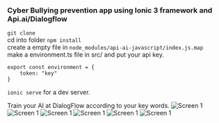 ### Cyber Bullying prevention app using Ionic 3 framework and Api.ai/Dialogflow

`git clone`  
cd into folder
`npm install`  
create a empty file in `node_modules/api-ai-javascript/index.js.map`  
make a environment.ts file in src/ and put your api key.
```
export const environment = {
    token: "key"
}
```
`ionic serve` for a dev server.

Train your AI at DialogFlow according to your key words.
![Screen 1](Screenshot_2018_07_03_04_41_03.jpg)
![Screen 1](Screenshot_2018_07_03_04_41_07.jpg)
![Screen 1](Screenshot_2018_07_03_04_41_15.jpg)
![Screen 1](Screenshot_2018_07_03_04_41_40.jpg)
![Screen 1](Screenshot_2018_07_03_04_41_50.jpg)
![Screen 1](Screenshot_2018_07_03_04_42_05.jpg)